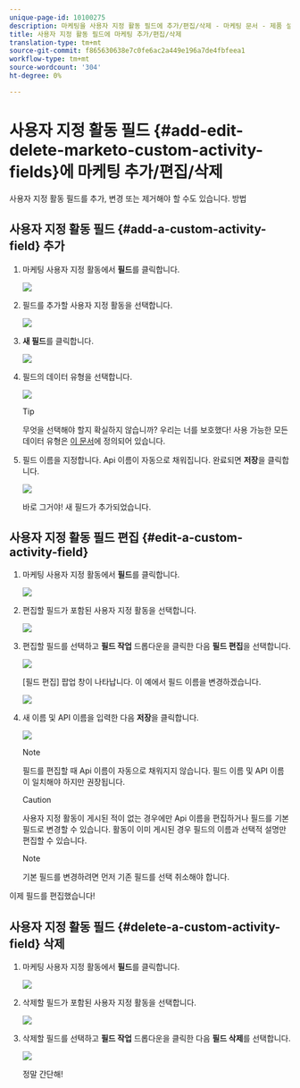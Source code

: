 ```yaml
---
unique-page-id: 10100275
description: 마케팅을 사용자 지정 활동 필드에 추가/편집/삭제 - 마케팅 문서 - 제품 설명서
title: 사용자 지정 활동 필드에 마케팅 추가/편집/삭제
translation-type: tm+mt
source-git-commit: f865630638e7c0fe6ac2a449e196a7de4fbfeea1
workflow-type: tm+mt
source-wordcount: '304'
ht-degree: 0%

---
```



# 사용자 지정 활동 필드 {#add-edit-delete-marketo-custom-activity-fields}에 마케팅 추가/편집/삭제

사용자 지정 활동 필드를 추가, 변경 또는 제거해야 할 수도 있습니다. 방법

## 사용자 지정 활동 필드 {#add-a-custom-activity-field} 추가

1. 마케팅 사용자 지정 활동에서 **필드**&#x200B;를 클릭합니다.

   ![](assets/one-3.png)

1. 필드를 추가할 사용자 지정 활동을 선택합니다.

   ![](assets/two-3.png)

1. **새 필드**&#x200B;를 클릭합니다.

   ![](assets/three-3.png)

1. 필드의 데이터 유형을 선택합니다.

   ![](assets/four-3.png)

   >[!TIP]
   >
   >무엇을 선택해야 할지 확실하지 않습니까? 우리는 너를 보호했다! 사용 가능한 모든 데이터 유형은 [이 문서](/help/marketo/product-docs/administration/field-management/custom-field-type-glossary.md)에 정의되어 있습니다.

1. 필드 이름을 지정합니다. Api 이름이 자동으로 채워집니다. 완료되면 **저장**&#x200B;을 클릭합니다.

   ![](assets/five-3.png)

   바로 그거야! 새 필드가 추가되었습니다.

## 사용자 지정 활동 필드 편집 {#edit-a-custom-activity-field}

1. 마케팅 사용자 지정 활동에서 **필드**&#x200B;를 클릭합니다.

   ![](assets/one-3.png)

1. 편집할 필드가 포함된 사용자 지정 활동을 선택합니다.

   ![](assets/seven.png)

1. 편집할 필드를 선택하고 **필드 작업** 드롭다운을 클릭한 다음 **필드 편집**&#x200B;을 선택합니다.

   ![](assets/eight.png)

   [필드 편집] 팝업 창이 나타납니다. 이 예에서 필드 이름을 변경하겠습니다.

   ![](assets/nine.png)

1. 새 이름 및 API 이름을 입력한 다음 **저장**&#x200B;을 클릭합니다.

   ![](assets/ten.png)

   >[!NOTE]
   >
   >필드를 편집할 때 Api 이름이 자동으로 채워지지 않습니다. 필드 이름 및 API 이름이 일치해야 하지만 권장됩니다.

   >[!CAUTION]
   >
   >사용자 지정 활동이 게시된 적이 없는 경우에만 Api 이름을 편집하거나 필드를 기본 필드로 변경할 수 있습니다. 활동이 이미 게시된 경우 필드의 이름과 선택적 설명만 편집할 수 있습니다.

   >[!NOTE]
   >
   >기본 필드를 변경하려면 먼저 기존 필드를 선택 취소해야 합니다.

이제 필드를 편집했습니다!

## 사용자 지정 활동 필드 {#delete-a-custom-activity-field} 삭제

1. 마케팅 사용자 지정 활동에서 **필드**&#x200B;를 클릭합니다.

   ![](assets/one-3.png)

1. 삭제할 필드가 포함된 사용자 지정 활동을 선택합니다.

   ![](assets/twelve.png)

1. 삭제할 필드를 선택하고 **필드 작업** 드롭다운을 클릭한 다음 **필드 삭제**&#x200B;를 선택합니다.

   ![](assets/thirteen.png)

   정말 간단해!
